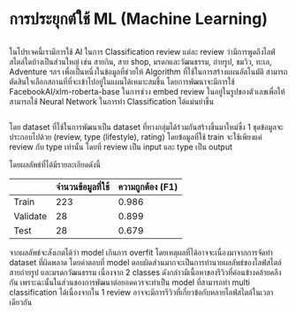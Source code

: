 # การประยุกต์ใช้ ML (Machine Learning)

<figure><img src="../.gitbook/assets/Travelful+ #261492final.png" alt=""><figcaption></figcaption></figure>

ในโปรเจคนี้เรามีการใช้ AI ในการ Classification review แต่ละ review ว่ามีการพูดถึงไลฟ์สไตล์ใดบ้างเป็นส่วนใหญ่ เช่น สายกิน, สาย shop, มรดกและวัฒนธรรม, ถ่ายรูป, ชมวิว, ทะเล, Adventure ฯลฯ เพื่อเป็นหนึ่งในข้อมูลที่ช่วยให้ Algorithm ที่ใช้ในการสร้างแผนอัตโนมัติ สามารถตัดสินใจเลือกสถานที่ที่จะเข้าไปอยู่ในแผนได้เหมาะสมขึ้น โดยการพัฒนาจะมีการใช้ FacebookAI/xlm-roberta-base ในการช่วง embed review ในอยู่ในรูปของตัวเลขเพื่อให้สามารถใช้ Neural Network ในการทำ Classification ได้แม่นยำขึ้น

<figure><img src="../.gitbook/assets/Travelful+ #261492final (1).png" alt=""><figcaption></figcaption></figure>

โดย dataset ที่ใช้ในการพัฒนาเป็น dataset ที่ทางกลุ่มได้ร่วมกันสร้างขึ้นมาใหม่ซึ่ง 1 ชุดข้อมูลจะประกอบไปด้วย (review, type (lifestyle), rating) โดยข้อมูลที่ใช้ train จะใช้เพียงแค่ review กับ type เท่านั้น โดยที่ review เป็น input และ type เป็น output

โดยผลลัพธ์ที่ได้มีรายละเอียดดังนี้

|          | จำนวนข้อมูลที่ใช้ | ความถูกต้อง (F1) |
| -------- | ----------------- | ---------------- |
| Train    | 223               | 0.986            |
| Validate | 28                | 0.899            |
| Test     | 28                | 0.679            |

จากผลลัพธ์จะสังเกตได้ว่า model เกินการ overfit โดยเหตุผลที่ได้อาจจะเนื่องมาจากการจัดทำ dataset ที่ผิดพลาด โดยคำตอบที่ model ตอบผิดส่วนมากจะเป็นการทำนายผลลัพธ์ของไลฟ์สไตล์สายถ่ายรูป และมรดกวัฒนธรรม เนื่องจาก 2 classes ดังกล่าวมีเนื้อหาของรีวิวที่ค่อนข้างคล้ายคลึงกัน เพราะฉะนั้นในส่วนของการพัฒนาต่อยอดควรจะทำเป็น model ที่สามารถทำ multi classification ได้เนื่องจากใน 1 review อาจจะมีการรีวิวที่เกี่ยวข้อกับหลายไลฟ์สไตล์ในเวลาเดียวกัน
